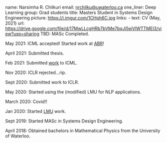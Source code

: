 name: Narsimha R. Chilkuri 
email: nrchilku@uwaterloo.ca 
one_liner: Deep Learning 
group: Grad students
title: Masters Student in Systems Design Engineering 
picture: https://i.imgur.com/1CHph6C.jpg
links:
    - text: CV (May, 2021)
      url: https://drive.google.com/file/d/17MwLLcgHRb7bVMe7bqJj5eiVlWTTMEl3/view?usp=sharing 
TBD: MASc Completed.

May 2021: ICML accepted! Started work at [ABR](https://appliedbrainresearch.com/)!

April 2021: Submitted thesis.

Feb 2021: Submitted [work](https://arxiv.org/abs/2102.11417) to ICML.

Nov 2020: ICLR rejected...rip.  

Sept 2020: Submitted work to ICLR.  

May 2020: Started using the (modified) LMU for NLP applications. 

March 2020: Covid!!

Jan 2020: Started [LMU](https://papers.nips.cc/paper/2019/file/952285b9b7e7a1be5aa7849f32ffff05-Paper.pdf) work.

Sept 2019: Started MASc in Systems Design Engineering.

April 2018: Obtained bachelors in Mathematical Physics from the University of Waterloo. 
